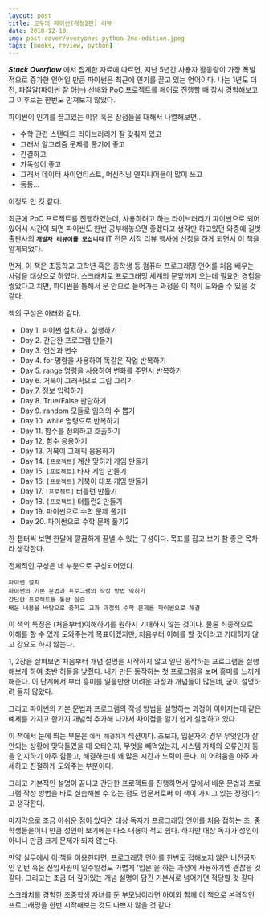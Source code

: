 ```yaml
---
layout: post
title: 모두의 파이썬(개정2판) 리뷰
date: 2018-12-10
img: post-cover/everyones-python-2nd-edition.jpeg
tags: [books, review, python]
---
```


**_Stack Overflow_** 에서 집계한 자료에 따르면, 지난 5년간 사용자 활동량이 가장 폭발적으로 증가한 언어일 만큼 파이썬은 최근에 인기를 끌고 있는 언어이다. 나는 1년도 더 전, 파잘알(파이썬 잘 아는) 선배와 PoC 프로젝트를 페어로 진행할 때 잠시 경험해보고 그 이후로는 한번도 만져보지 않았다.

파이썬이 인기를 끌고있는 이유 혹은 장점들을 대해서 나열해보면..

- 수학 관련 스탠다드 라이브러리가 잘 갖춰져 있고
- 그래서 알고리즘 문제를 풀기에 좋고
- 간결하고
- 가독성이 좋고
- 그래서 데이터 사이언티스트, 머신러닝 엔지니어들이 많이 쓰고
- 등등...

이정도 인 것 같다.

최근에 PoC 프로젝트를 진행하였는데, 사용하려고 하는 라이브러리가 파이썬으로 되어있어서 시간이 되면 파이썬도 한번 공부해놓으면 좋겠다고 생각만 하고있던 와중에 길벗 출판사의 **`개발자 리뷰어를 모십니다`** IT 전문 서적 리뷰 행사에 신청을 하게 되면서 이 책을 알게되었다.

먼저, 이 책은 초등학교 고학년 혹은 중학생 등 컴퓨터 프로그래밍 언어를 처음 배우는 사람을 대상으로 하였다. 스크래치로 프로그래밍 세계의 문앞까지 오는데 필요한 경험을 쌓았다고 치면, 파이썬을 통해서 문 안으로 들어가는 과정을 이 책이 도와줄 수 있을 것 같다.

책의 구성은 아래와 같다.

- Day 1. 파이썬 설치하고 실행하기
- Day 2. 간단한 프로그램 만들기
- Day 3. 연산과 변수
- Day 4. for 명령을 사용하여 똑같은 작업 반복하기
- Day 5. range 명령을 사용하여 변화를 주면서 반복하기
- Day 6. 거북이 그래픽으로 그림 그리기
- Day 7. 정보 입력하기
- Day 8. True/False 판단하기
- Day 9. random 모듈로 임의의 수 뽑기
- Day 10. while 명령으로 반복하기
- Day 11. 함수를 정의하고 호출하기
- Day 12. 함수 응용하기
- Day 13. 거북이 그래픽 응용하기
- Day 14. `[프로젝트]` 계산 맞히기 게임 만들기
- Day 15. `[프로젝트]` 타자 게임 만들기
- Day 16. `[프로젝트]` 거북이 대포 게임 만들기
- Day 17. `[프로젝트]` 터틀런 만들기
- Day 18. `[프로젝트]` 터틀런2 만들기
- Day 19. 파이썬으로 수학 문제 풀기1
- Day 20. 파이썬으로 수학 문제 풀기2

한 챕터씩 보면 한달에 깔끔하게 끝낼 수 있는 구성이다. 목표를 잡고 보기 참 좋은 목차라 생각한다.

전체적인 구성은 네 부분으로 구성되어있다.

```
파이썬 설치
파이썬의 기본 문법과 프로그램의 작성 방법 익히기
간단한 프로젝트를 통한 실습
배운 내용을 바탕으로 중학교 교과 과정의 수학 문제를 파이썬으로 해결
``` 

이 책의 특징은 (처음부터)이해하기를 원하지 기대하지 않는 것이다. 물론 최종적으로 이해를 할 수 있게 도와주는게 목표이겠지만, 처음부터 이해를 할 것이라고 기대하지 않고 강요도 하지 않는다.

1, 2장을 살펴보면 처음부터 개념 설명을 시작하지 않고 일단 동작하는 프로그램을 실행해보게 하여 초반 허들을 낮췄다. 내가 만든 동작하는 첫 프로그램을 보며 흥미를 느끼게 해준다. 이 단계에서 부터 흥미를 잃을만한 어려운 과정과 개념들이 많은데, 굳이 설명하려 들지 않았다.

그리고 파이썬의 기본 문법과 프로그램의 작성 방법을 설명하는 과정이 이어지는데 같은 예제를 가지고 한가지 개념씩 추가해 나가서 차이점을 알기 쉽게 설명하고 있다.

이 책에서 눈에 띄는 부분은 `에러 해결하기` 섹션이다. 초보자, 입문자의 경우 무엇인가 잘 안되는 상황에 맞닥들였을 때 오타인지, 무엇을 빼먹었는지, 시스템 자체의 오류인지 등을 인지하기 아주 힘들고, 해결하는데 꽤 많은 시간과 노력이 든다. 이 어려움을 아주 자세하고 친절하게 도와주는 부분이다.

그리고 기본적인 설명이 끝나고 간단한 프로젝트를 진행하면서 앞에서 배운 문법과 프로그램 작성 방법을 바로 실습해볼 수 있는 점도 입문서로써 이 책이 가지고 있는 장점이라고 생각한다.

마지막으로 조금 아쉬운 점이 있다면 대상 독자가 프로그래밍 언어를 처음 접하는 초, 중학생들을이니 만큼 성인이 보기에는 다소 내용이 적고 쉽다. 하지만 대상 독자가 성인이 아니니 만큼 크게 문제가 되지 않는다.

만약 실무에서 이 책을 이용한다면, 프로그래밍 언어를 한번도 접해보지 않은 비전공자인 인턴 혹은 신입사원이 일주일정도 가볍게 '입문'을 하는 과정에 사용하기엔 괜찮을 것 같다. 그리고는 조금 더 깊이있는 개념 설명이 담긴 기본서로 넘어가면 적당할 것 같다.

스크래치를 경험한 초중학생 자녀를 둔 부모님이라면 아이와 함께 이 책으로 본격적인 프로그래밍을 한번 시작해보는 것도 나쁘지 않을 것 같다.


